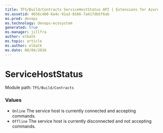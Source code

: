```yaml
---
title: TFS/Build/Contracts ServiceHostStatus API | Extensions for Azure DevOps Services
ms.assetid: 4656c4b0-6a4c-91a3-8166-7a417db5f6ab
ms.prod: devops
ms.technology: devops-ecosystem
generated: true
ms.manager: jillfra
author: elbatk
ms.topic: article
ms.author: elbatk
ms.date: 08/04/2016
---
```


# ServiceHostStatus

Module path: `TFS/Build/Contracts`

### Values

* `Online` The service host is currently connected and accepting commands.
* `Offline` The service host is currently disconnected and not accepting commands.

